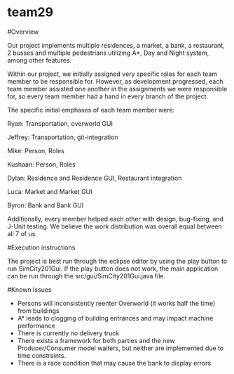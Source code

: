 team29
======

#Overview

Our project implements multiple residences, a market, a bank, a restaurant, 2 busses and multiple pedestrians utilizing A*, Day and Night system, among other features. 

Within our project, we initially assigned very specific roles for each team member to be responsible for. However, as development progressed, each team member assisted one another in the assignments we were responsible for, so every team member had a hand in every branch of the project. 

The specific initial emphases of each team member were:

Ryan: Transportation, overworld GUI

Jeffrey: Transportation, git-integration

Mike: Person, Roles

Kushaan: Person, Roles

Dylan: Residence and Residence GUI, Restaurant integration

Luca: Market and Market GUI

Byron: Bank and Bank GUI

Additionally, every member helped each other with design, bug-fixing, and J-Unit testing. We believe the work distribution was overall equal between all 7 of us. 

#Execution instructions

The project is best run through the eclipse editor by using the play button to run SimCity201Gui. If the play button does not work, the main application can be run through the src/gui/SimCity201Gui.java file. 


#Known Issues

+ Persons will inconsistently reenter Overworld (it works half the time) from buildings
+ A* leads to clogging of building entrances and may impact machine performance
+ There is currently no delivery truck
+ There exists a framework for both parties and the new Producer/Consumer model waiters, but neither are implemented due to time constraints. 
+ There is a race condition that may cause the bank to display errors
